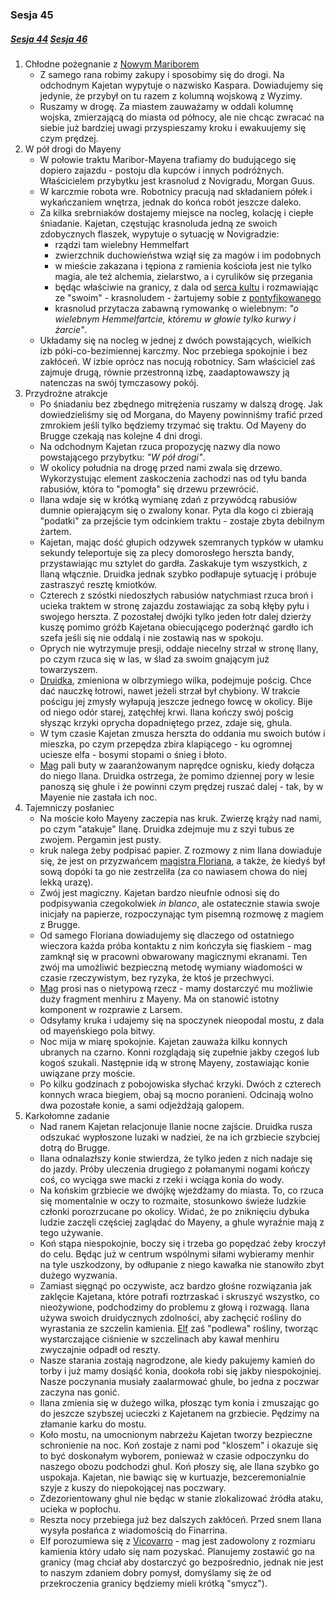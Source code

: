 ### Sesja 45
##### [Sesja 44](#sesja-044) [Sesja 46](#sesja-046)
1. Chłodne pożegnanie z [Nowym Mariborem](Maribor)
    - Z samego rana robimy zakupy i sposobimy się do drogi. Na odchodnym Kajetan wypytuje o nazwisko Kaspara. Dowiadujemy się jedynie, że przybył on tu razem z kolumną wojskową z Wyzimy.
    - Ruszamy w drogę. Za miastem zauważamy w oddali kolumnę wojska, zmierzającą do miasta od północy, ale nie chcąc zwracać na siebie już bardziej uwagi przyspieszamy kroku i ewakuujemy się czym prędzej.
2. W pół drogi do Mayeny
    - W połowie traktu Maribor-Mayena trafiamy do budującego się dopiero zajazdu - postoju dla kupców i innych podróżnych. Właścicielem przybytku jest krasnolud z Novigradu, Morgan Guus.
    - W karczmie robota wre. Robotnicy pracują nad składaniem półek i wykańczaniem wnętrza, jednak do końca robót jeszcze daleko.
    - Za kilka srebrniaków dostajemy miejsce na nocleg, kolację i ciepłe śniadanie. Kajetan, częstując krasnoluda jedną ze swoich zdobycznych flaszek, wypytuje o sytuację w Novigradzie:
        - rządzi tam wielebny Hemmelfart
        - zwierzchnik duchowieństwa wziął się za magów i im podobnych
        - w mieście zakazana i tępiona z ramienia kościoła jest nie tylko magia, ale też alchemia, zielarstwo, a i cyrulików się przegania
        - będąc właściwie na granicy, z dala od [serca kultu](Novigrad) i rozmawiając ze "swoim" - krasnoludem - żartujemy sobie z [pontyfikowanego](Hemmelfart)
        - krasnolud przytacza zabawną rymowankę o wielebnym: _"o wielebnym Hemmelfartcie, któremu w głowie tylko kurwy i żarcie"_.
    - Układamy się na nocleg w jednej z dwóch powstających, wielkich izb póki-co-bezimiennej karczmy. Noc przebiega spokojnie i bez zakłóceń. W izbie oprócz nas nocują robotnicy. Sam właściciel zaś zajmuje drugą, równie przestronną izbę, zaadaptowawszy ją natenczas na swój tymczasowy pokój.
3. Przydrożne atrakcje
    - Po śniadaniu bez zbędnego mitrężenia ruszamy w dalszą drogę. Jak dowiedzieliśmy się od Morgana, do Mayeny powinniśmy trafić przed zmrokiem jeśli tylko będziemy trzymać się traktu. Od Mayeny do Brugge czekają nas kolejne 4 dni drogi.
    - Na odchodnym Kajetan rzuca propozycję nazwy dla nowo powstającego przybytku: _"W pół drogi"_.
    - W okolicy południa na drogę przed nami zwala się drzewo. Wykorzystując element zaskoczenia zachodzi nas od tyłu banda rabusiów, która to "pomogła" się drzewu przewrócić.
    - Ilana wdaje się w krótką wymianę zdań z przywódcą rabusiów dumnie opierającym się o zwalony konar. Pyta dla kogo ci zbierają "podatki" za przejście tym odcinkiem traktu - zostaje zbyta debilnym żartem.
    - Kajetan, mając dość głupich odzywek szemranych typków w ułamku sekundy teleportuje się za plecy domorosłego herszta bandy, przystawiając mu sztylet do gardła. Zaskakuje tym wszystkich, z Ilaną włącznie. Druidka jednak szybko podłapuje sytuację i próbuje zastraszyć resztę kmiotków.
    - Czterech z szóstki niedoszłych rabusiów natychmiast rzuca broń i ucieka traktem w stronę zajazdu zostawiając za sobą kłęby pyłu i swojego herszta. Z pozostałej dwójki tylko jeden łotr dalej dzierży kuszę pomimo gróźb Kajetana obiecującego poderżnąć gardło ich szefa jeśli się nie oddalą i nie zostawią nas w spokoju.
    - Oprych nie wytrzymuje presji, oddaje niecelny strzał w stronę Ilany, po czym rzuca się w las, w ślad za swoim gnającym już towarzyszem. 
    - [Druidka](Ilana), zmieniona w olbrzymiego wilka, podejmuje pościg. Chce dać nauczkę łotrowi, nawet jeżeli strzał był chybiony. W trakcie pościgu jej zmysły wyłapują jeszcze jednego łowcę w okolicy. Bije od niego odór starej, zatęchłej krwi. Ilana kończy swój pościg słysząc krzyki oprycha dopadniętego przez, zdaje się, ghula.
    - W tym czasie Kajetan zmusza herszta do oddania mu swoich butów i mieszka, po czym przepędza zbira klapiącego - ku ogromnej uciesze elfa - bosymi stopami o śnieg i błoto. 
    - [Mag](Kajetan) pali buty w zaaranżowanym naprędce ognisku, kiedy dołącza do niego Ilana. Druidka ostrzega, że pomimo dziennej pory w lesie panoszą się ghule i że powinni czym prędzej ruszać dalej - tak, by w Mayenie nie zastała ich noc.
4. Tajemniczy posłaniec
    - Na moście koło Mayeny zaczepia nas kruk. Zwierzę krąży nad nami, po czym "atakuje" Ilanę. Druidka zdejmuje mu z szyi tubus ze zwojem. Pergamin jest pusty.
    - kruk nalega żeby podpisać papier. Z rozmowy z nim Ilana dowiaduje się, że jest on przyzwańcem [magistra Floriana](Florian), a także, że kiedyś był sową dopóki ta go nie zestrzeliła (za co nawiasem chowa do niej lekką urazę).
    - Zwój jest magiczny. Kajetan bardzo nieufnie odnosi się do podpisywania czegokolwiek _in blanco_, ale ostatecznie stawia swoje inicjały na papierze, rozpoczynając tym pisemną rozmowę z magiem z Brugge.
    - Od samego Floriana dowiadujemy się dlaczego od ostatniego wieczora każda próba kontaktu z nim kończyła się fiaskiem - mag zamknął się w pracowni obwarowany magicznymi ekranami. Ten zwój ma umożliwić bezpieczną metodę wymiany wiadomości w czasie rzeczywistym, bez ryzyka, że ktoś je przechwyci.
    - [Mag](Florian) prosi nas o nietypową rzecz - mamy dostarczyć mu możliwie duży fragment menhiru z Mayeny. Ma on stanowić istotny komponent w rozprawie z Larsem.
    - Odsyłamy kruka i udajemy się na spoczynek nieopodal mostu, z dala od mayeńskiego pola bitwy.
    - Noc mija w miarę spokojnie. Kajetan zauważa kilku konnych ubranych na czarno. Konni rozglądają się zupełnie jakby czegoś lub kogoś szukali. Następnie idą w stronę Mayeny, zostawiając konie uwiązane przy moście.
    - Po kilku godzinach z pobojowiska słychać krzyki. Dwóch z czterech konnych wraca biegiem, obaj są mocno poranieni. Odcinają wolno dwa pozostałe konie, a sami odjeżdżają galopem.
5. Karkołomne zadanie
    - Nad ranem Kajetan relacjonuje Ilanie nocne zajście. Druidka rusza odszukać wypłoszone luzaki w nadziei, że na ich grzbiecie szybciej dotrą do Brugge.
    - Ilana odnalazłszy konie stwierdza, że tylko jeden z nich nadaje się do jazdy. Próby uleczenia drugiego z połamanymi nogami kończy coś, co wyciąga swe macki z rzeki i wciąga konia do wody.
    - Na końskim grzbiecie we dwójkę wjeżdżamy do miasta. To, co rzuca się momentalnie w oczy to rozmaite, stosunkowo świeże ludzkie członki porozrzucane po okolicy. Widać, że po zniknięciu dybuka ludzie zaczęli częściej zaglądać do Mayeny, a ghule wyraźnie mają z tego używanie.
    - Koń stąpa niespokojnie, boczy się i trzeba go popędzać żeby kroczył do celu. Będąc już w centrum wspólnymi siłami wybieramy menhir na tyle uszkodzony, by odłupanie z niego kawałka nie stanowiło zbyt dużego wyzwania.
    - Zamiast sięgnąć po oczywiste, acz bardzo głośne rozwiązania jak zaklęcie Kajetana, które potrafi roztrzaskać i skruszyć wszystko, co nieożywione, podchodzimy do problemu z głową i rozwagą. Ilana używa swoich druidycznych zdolności, aby zachęcić rośliny do wyrastania ze szczelin kamienia. [Elf](Kajetan) zaś "podlewa" rośliny, tworząc wystarczające ciśnienie w szczelinach aby kawał menhiru zwyczajnie odpadł od reszty.
    - Nasze starania zostają nagrodzone, ale kiedy pakujemy kamień do torby i już mamy dosiąść konia, dookoła robi się jakby niespokojniej. Nasze poczynania musiały zaalarmować ghule, bo jedna z poczwar zaczyna nas gonić.
    - Ilana zmienia się w dużego wilka, płosząc tym konia i zmuszając go do jeszcze szybszej ucieczki z Kajetanem na grzbiecie. Pędzimy na złamanie karku do mostu.
    - Koło mostu, na umocnionym nabrzeżu Kajetan tworzy bezpieczne schronienie na noc. Koń zostaje z nami pod "kloszem" i okazuje się to być doskonałym wyborem, ponieważ w czasie odpoczynku do naszego obozu podchodzi ghul. Koń płoszy się, ale Ilana szybko go uspokaja. Kajetan, nie bawiąc się w kurtuazje, bezceremonialnie szyje z kuszy do niepokojącej nas poczwary.
    - Zdezorientowany ghul nie będąc w stanie zlokalizować źródła ataku, ucieka w popłochu.
    - Reszta nocy przebiega już bez dalszych zakłóceń. Przed snem Ilana wysyła posłańca z wiadomością do Finarrina.
    - Elf porozumiewa się z [Vicovarro](Florian) - mag jest zadowolony z rozmiaru kamienia który udało się nam pozyskać. Planujemy zostawić go na granicy (mag chciał aby dostarczyć go bezpośrednio, jednak nie jest to naszym zdaniem dobry pomysł, domyślamy się że od przekroczenia granicy będziemy mieli krótką "smycz").
